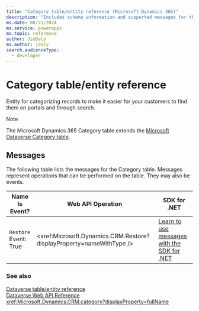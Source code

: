```yaml
---
title: "Category table/entity reference (Microsoft Dynamics 365)"
description: "Includes schema information and supported messages for the Category table/entity with Microsoft Dynamics 365."
ms.date: 08/21/2024
ms.service: powerapps
ms.topic: reference
author: JimDaly
ms.author: jdaly
search.audienceType: 
  - developer
---
```


# Category table/entity reference

Entity for categorizing records to make it easier for your customers to find them on portals and through search.

> [!NOTE]
> The Microsoft Dynamics 365 Category table extends the [Microsoft Dataverse Category table](/power-apps/developer/data-platform/reference/entities/category).


## Messages

The following table lists the messages for the Category table.
Messages represent operations that can be performed on the table. They may also be events.

| Name <br />Is Event? |Web API Operation |SDK for .NET |
| ---- | ----- |----- |
| `Restore`<br />Event: True |<xref:Microsoft.Dynamics.CRM.Restore?displayProperty=nameWithType /> |[Learn to use messages with the SDK for .NET](/power-apps/developer/data-platform/org-service/use-messages)|





### See also

[Dataverse table/entity reference](../about-entity-reference.md)  
[Dataverse Web API Reference](/power-apps/developer/data-platform/webapi/reference/about)   
<xref:Microsoft.Dynamics.CRM.category?displayProperty=fullName>
